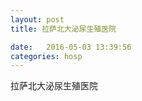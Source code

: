```yaml
--- 
layout: post 
title: 拉萨北大泌尿生殖医院

date:   2016-05-03 13:39:56 
categories: hosp 
--- 
```

   
拉萨北大泌尿生殖医院
